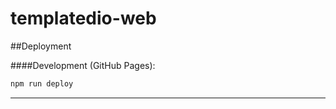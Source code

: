 # templatedio-web

##Deployment

####Development (GitHub Pages):

```sh
npm run deploy
```

- - - -

